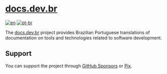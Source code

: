 # [docs.dev.br][portal-link]

[![en][readme-badge-en]][readme-lang-en]
[![pt-br][readme-badge-pt-br]][readme-lang-pt-br]

The [docs.dev.br][portal-link] project provides Brazilian Portuguese
translations of documentation on tools and technologies related to software
development.

## Support

You can support the project through [GitHub Sponsors][sponsor-github] or
[Pix][sponsor-pix].

[portal-link]: https://docs.dev.br

[readme-badge-en]: https://img.shields.io/badge/lang-en-blue.svg

[readme-badge-pt-br]: https://img.shields.io/badge/lang-pt--br-dark--green.svg

[readme-lang-en]: https://github.com/docsdevbr/.github/blob/main/profile/README.EN.md

[readme-lang-pt-br]: https://github.com/docsdevbr/.github/blob/main/profile/README.md

[sponsor-github]: https://github.com/sponsors/docsdevbr

[sponsor-pix]: ../assets/img/pix.jpg
